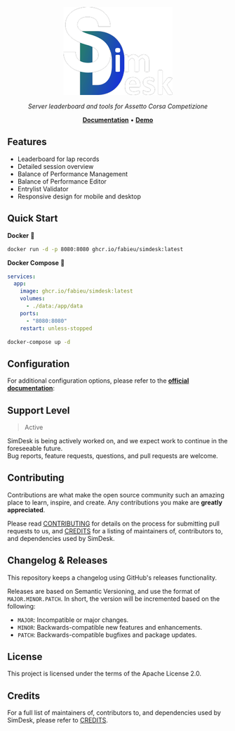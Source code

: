 <p align="center">
    <img src="docs/img/logo_h_200.png" alt="SimDesk Logo">
</p>

<!--include-docs-start-->
<p align="center">
    <em>Server leaderboard and tools for Assetto Corsa Competizione</em>
</p>
<p align="center">
    <a href="https://simdesk.eu/"><b>Documentation</b></a> • 
    <a href="https://sim2real.simdesk.eu/"><b>Demo</b></a>
</p>

## Features

- Leaderboard for lap records
- Detailed session overview
- Balance of Performance Management
- Balance of Performance Editor
- Entrylist Validator
- Responsive design for mobile and desktop

## Quick Start

**Docker** 🐳

```bash 
docker run -d -p 8080:8080 ghcr.io/fabieu/simdesk:latest
```

**Docker Compose** 🐳

```yaml
services:
  app:
    image: ghcr.io/fabieu/simdesk:latest
    volumes:
      - ./data:/app/data
    ports:
      - "8080:8080"
    restart: unless-stopped
```

```bash
docker-compose up -d
```

## Configuration

For additional configuration options, please refer to the [**official documentation**][config-url]:

## Support Level

> Active

SimDesk is being actively worked on, and we expect work to continue in the foreseeable future.  
Bug reports, feature requests, questions, and pull requests are welcome.

## Contributing

Contributions are what make the open source community such an amazing place to learn, inspire, and create. Any
contributions you make are **greatly appreciated**.

Please read [CONTRIBUTING][contributing-url] for details on the process
for submitting pull requests to us, and [CREDITS][credits-url] for a listing of maintainers of,
contributors to, and dependencies used by SimDesk.

## Changelog & Releases

This repository keeps a changelog using GitHub's releases functionality.

Releases are based on Semantic Versioning, and use the format of `MAJOR.MINOR.PATCH`. In short, the version will be
incremented based on the following:

- `MAJOR`: Incompatible or major changes.
- `MINOR`: Backwards-compatible new features and enhancements.
- `PATCH`: Backwards-compatible bugfixes and package updates.

## License

This project is licensed under the terms of the Apache License 2.0.

## Credits

For a full list of maintainers of, contributors to, and dependencies used by SimDesk, please refer
to [CREDITS][credits-url].

[config-url]: https://simdesk.eu/config/overview

[credits-url]: https://simdesk.eu/credits/

[contributing-url]: https://simdesk.eu/contributing/